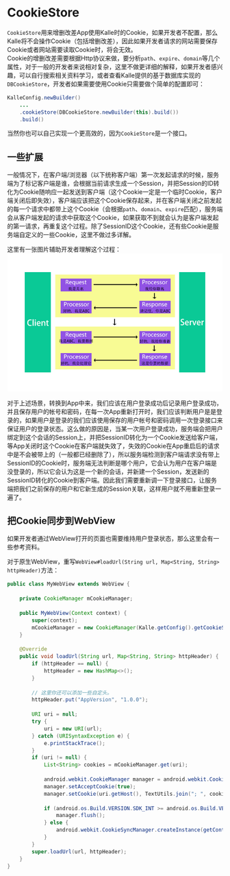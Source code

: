# CookieStore

`CookieStore`用来增删改差App使用Kalle时的Cookie，如果开发者不配置，那么Kalle将不会操作Cookie（包括增删改差），因此如果开发者请求的网站需要保存Cookie或者网站需要读取Cookie时，将会无效。  
Cookie的增删改差需要根据Http协议来做，要分析`path`、`expire`、`domain`等几个属性，对于一般的开发者来说相对复杂，这里不做更详细的解释，如果开发者感兴趣，可以自行搜索相关资料学习，或者查看Kalle提供的基于数据库实现的`DBCookieStore`，开发者如果需要使用Cookie只需要做个简单的配置即可：
```java
KalleConfig.newBuilder()
    ...
    .cookieStore(DBCookieStore.newBuilder(this).build())
    .build()
```

当然你也可以自己实现一个更高效的，因为`CookieStore`是一个接口。

## 一些扩展
一般情况下，在客户端/浏览器（以下统称客户端）第一次发起请求的时候，服务端为了标记客户端是谁，会根据当前请求生成一个Session，并把Session的ID转化为Cookie随响应一起发送到客户端（这个Cookie一定是一个临时Cookie，客户端关闭后即失效），客户端应该把这个Cookie保存起来，并在客户端关闭之前发起的每一个请求中都带上这个Cookie（会根据`path`、`domain`、`expire`匹配），服务端会从客户端发起的请求中获取这个Cookie，如果获取不到就会认为是客户端发起的第一请求，再重复这个过程。除了SessionID这个Cookie，还有些Cookie是服务端自定义的一些Cookie，这里不做过多详解。

这里有一张图片辅助开发者理解这个过程：  
![HttpCookie](../images/HttpCookie.jpg)  

对于上述场景，转换到App中来，我们应该在用户登录成功后记录用户登录成功，并且保存用户的帐号和密码，在每一次App重新打开时，我们应该判断用户是是登录的，如果用户是登录的我们应该使用保存的用户帐号和密码调用一次登录接口来保证用户的登录状态。这么做的原因是，当某一次用户登录成功，服务端会把用户绑定到这个会话的Session上，并把SessionID转化为一个Cookie发送给客户端，等App关闭时这个Cookie在客户端就失效了，失效的Cookie在App重启后的请求中是不会被带上的（一般都已经删除了），所以服务端检测到客户端请求没有带上SessionID的Cookie时，服务端无法判断是哪个用户，它会认为用户在客户端是没登录的，所以它会认为这是一个新的会话，并新建一个Session，发送新的SessionID转化的Cookie到客户端。因此我们需要重新调一下登录接口，让服务端把我们之前保存的用户和它新生成的Session关联，这样用户就不用重新登录一遍了。

## 把Cookie同步到WebView
如果开发者通过WebView打开的页面也需要维持用户登录状态，那么这里会有一些参考资料。

对于原生WebView，重写`WebView#loadUrl(String url, Map<String, String> httpHeader)`方法：
```java
public class MyWebView extends WebView {

    private CookieManager mCookieManager;

    public MyWebView(Context context) {
        super(context);
        mCookieManager = new CookieManager(Kalle.getConfig().getCookieStore());
    }

    @Override
    public void loadUrl(String url, Map<String, String> httpHeader) {
        if (httpHeader == null) {
            httpHeader = new HashMap<>();
        }

        // 这里你还可以添加一些自定头。
        httpHeader.put("AppVersion", "1.0.0");

        URI uri = null;
        try {
            uri = new URI(url);
        } catch (URISyntaxException e) {
            e.printStackTrace();
        }
        if (uri != null) {
            List<String> cookies = mCookieManager.get(uri);

            android.webkit.CookieManager manager = android.webkit.CookieManager.getInstance();
            manager.setAcceptCookie(true);
            manager.setCookie(uri.getHost(), TextUtils.join("; ", cookies));

            if (android.os.Build.VERSION.SDK_INT >= android.os.Build.VERSION_CODES.LOLLIPOP) {
                manager.flush();
            } else {
                android.webkit.CookieSyncManager.createInstance(getContext()).sync();
            }
        }
        super.loadUrl(url, httpHeader);
    }
}
```